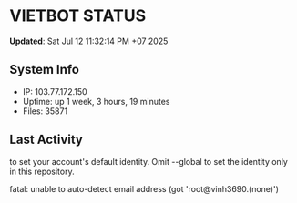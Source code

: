 # VIETBOT STATUS
**Updated**: Sat Jul 12 11:32:14 PM +07 2025

## System Info
- IP: 103.77.172.150
- Uptime: up 1 week, 3 hours, 19 minutes
- Files: 35871

## Last Activity

to set your account's default identity.
Omit --global to set the identity only in this repository.

fatal: unable to auto-detect email address (got 'root@vinh3690.(none)')
